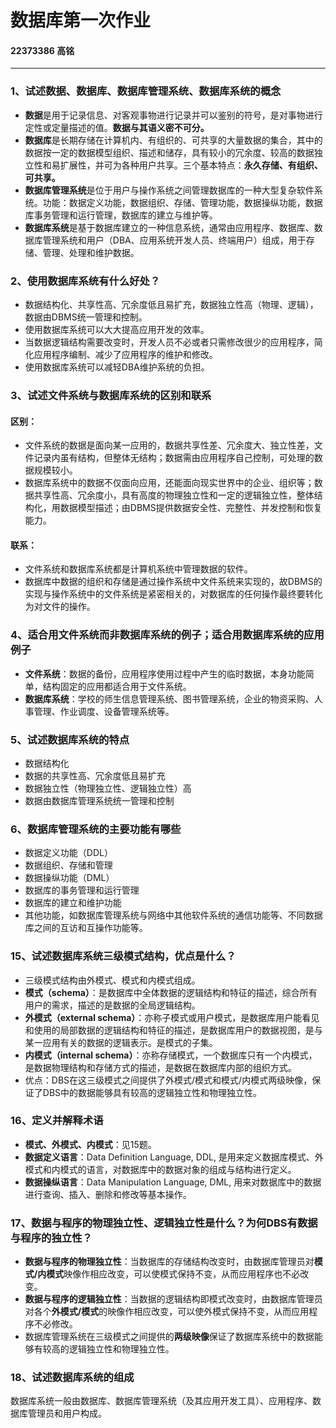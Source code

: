 # 数据库第一次作业
#### 22373386 高铭

----
### 1、试述数据、数据库、数据库管理系统、数据库系统的概念

* **数据**是用于记录信息、对客观事物进行记录并可以鉴别的符号，是对事物进行定性或定量描述的值。**数据与其语义密不可分。**
* **数据库**是长期存储在计算机内、有组织的、可共享的大量数据的集合，其中的数据按一定的数据模型组织、描述和储存，具有较小的冗余度、较高的数据独立性和易扩展性，并可为各种用户共享。三个基本特点：**永久存储、有组织、可共享。**
* **数据库管理系统**是位于用户与操作系统之间管理数据库的一种大型复杂软件系统。功能：数据定义功能，数据组织、存储、管理功能，数据操纵功能，数据库事务管理和运行管理，数据库的建立与维护等。
* **数据库系统**是基于数据库建立的一种信息系统，通常由应用程序、数据库、数据库管理系统和用户（DBA、应用系统开发人员、终端用户）组成，用于存储、管理、处理和维护数据。

### 2、使用数据库系统有什么好处？

* 数据结构化、共享性高、冗余度低且易扩充，数据独立性高（物理、逻辑），数据由DBMS统一管理和控制。
* 使用数据库系统可以大大提高应用开发的效率。
* 当数据逻辑结构需要改变时，开发人员不必或者只需修改很少的应用程序，简化应用程序编制、减少了应用程序的维护和修改。
* 使用数据库系统可以减轻DBA维护系统的负担。

### 3、试述文件系统与数据库系统的区别和联系
#### 区别：
* 文件系统的数据是面向某一应用的，数据共享性差、冗余度大、独立性差，文件记录内虽有结构，但整体无结构；数据需由应用程序自己控制，可处理的数据规模较小。
* 数据库系统中的数据不仅面向应用，还能面向现实世界中的企业、组织等；数据共享性高、冗余度小，具有高度的物理独立性和一定的逻辑独立性，整体结构化，用数据模型描述；由DBMS提供数据安全性、完整性、并发控制和恢复能力。

#### 联系：
* 文件系统和数据库系统都是计算机系统中管理数据的软件。
* 数据库中数据的组织和存储是通过操作系统中文件系统来实现的，故DBMS的实现与操作系统中的文件系统是紧密相关的，对数据库的任何操作最终要转化为对文件的操作。

### 4、适合用文件系统而非数据库系统的例子；适合用数据库系统的应用例子
* **文件系统**：数据的备份，应用程序使用过程中产生的临时数据，本身功能简单，结构固定的应用都适合用于文件系统。
* **数据库系统**：学校的师生信息管理系统、图书管理系统，企业的物资采购、人事管理、作业调度、设备管理系统等。

### 5、试述数据库系统的特点
* 数据结构化
* 数据的共享性高、冗余度低且易扩充
* 数据独立性（物理独立性、逻辑独立性）高
* 数据由数据库管理系统统一管理和控制

### 6、数据库管理系统的主要功能有哪些
* 数据定义功能（DDL）
* 数据组织、存储和管理
* 数据操纵功能（DML）
* 数据库的事务管理和运行管理
* 数据库的建立和维护功能
* 其他功能，如数据库管理系统与网络中其他软件系统的通信功能等、不同数据库之间的互访和互操作功能等。

### 15、试述数据库系统三级模式结构，优点是什么？
* 三级模式结构由外模式、模式和内模式组成。
* **模式（schema）**：是数据库中全体数据的逻辑结构和特征的描述，综合所有用户的需求，描述的是数据的全局逻辑结构。
* **外模式（external schema）**：亦称子模式或用户模式，是数据库用户能看见和使用的局部数据的逻辑结构和特征的描述，是数据库用户的数据视图，是与某一应用有关的数据的逻辑表示。是模式的子集。
* **内模式（internal schema）**：亦称存储模式，一个数据库只有一个内模式，是数据物理结构和存储方式的描述，是数据在数据库内部的组织方式。
* 优点：DBS在这三级模式之间提供了外模式/模式和模式/内模式两级映像，保证了DBS中的数据能够具有较高的逻辑独立性和物理独立性。

### 16、定义并解释术语
* **模式、外模式、内模式**：见15题。
* **数据定义语言**：Data Definition Language, DDL, 是用来定义数据库模式、外模式和内模式的语言，对数据库中的数据对象的组成与结构进行定义。
* **数据操纵语言**：Data Manipulation Language, DML, 用来对数据库中的数据进行查询、插入、删除和修改等基本操作。

### 17、数据与程序的物理独立性、逻辑独立性是什么？为何DBS有数据与程序的独立性？
* **数据与程序的物理独立性**：当数据库的存储结构改变时，由数据库管理员对**模式/内模式**映像作相应改变，可以使模式保持不变，从而应用程序也不必改变。
* **数据与程序的逻辑独立性**：当数据的逻辑结构即模式改变时，由数据库管理员对各个**外模式/模式**的映像作相应改变，可以使外模式保持不变，从而应用程序不必修改。
* 数据库管理系统在三级模式之间提供的**两级映像**保证了数据库系统中的数据能够有较高的逻辑独立性和物理独立性。

### 18、试述数据库系统的组成
数据库系统一般由数据库、数据库管理系统（及其应用开发工具）、应用程序、数据库管理员和用户构成。
